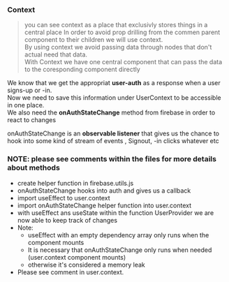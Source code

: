 ### Context
> you can see context as a place that exclusivly stores things in a central place
In order to avoid prop drilling from the commen parent component to their children we will use context.<br>
By using context we avoid passing data through nodes that don't actual need that data.<br>
With Context we have one central component that can pass the data to the coresponding component directly<br>

We know that we get the appropriat **user-auth** as a response when a user signs-up or -in.<br>
Now we need to save this information under UserContext to be accessible in one place.<br>
We also need the **onAuthStateChange** method from firebase in order to react to changes<br>

onAuthStateChange is an **observable listener** that gives us the chance to <br>
hook into some kind of stream of events , Signout, -in clicks whatever etc
### NOTE: please see comments within the files for more details about methods
* create helper function in firebase.utils.js
* onAuthStateChange hooks into auth and gives us a callback
* import useEffect to user.context
* import onAuthStateChange helper function into user.context
* with useEffect ans useState within the function UserProvider we are now able to keep track of changes
* Note: 
     *  useEffect with an empty dependency array only runs when the component mounts 
     *  It is necessary that onAuthStateChange only runs when needed (user.context component mounts)
     *  otherwise it's considered a memory leak 
* Please see comment in user.context.





